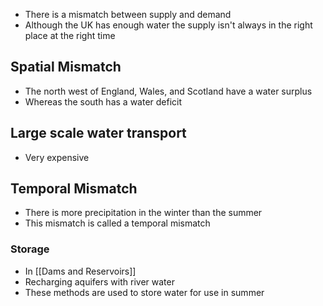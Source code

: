 - There is a mismatch between supply and demand
- Although the UK has enough water the supply isn't always in the right place at the right time

## Spatial Mismatch
- The north west of England, Wales, and Scotland have a water surplus
- Whereas the south has a water deficit
## Large scale water transport
- Very expensive

## Temporal Mismatch

- There is more precipitation in the winter than the summer
- This mismatch is called a temporal mismatch
### Storage
- In [[Dams and Reservoirs]]
- Recharging aquifers with river water
- These methods are used to store water for use in summer
